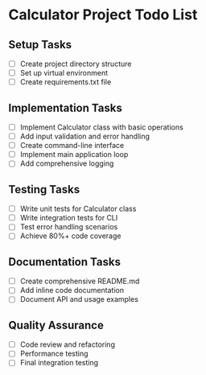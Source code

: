 # Calculator Project Todo List

## Setup Tasks
- [ ] Create project directory structure
- [ ] Set up virtual environment
- [ ] Create requirements.txt file

## Implementation Tasks
- [ ] Implement Calculator class with basic operations
- [ ] Add input validation and error handling
- [ ] Create command-line interface
- [ ] Implement main application loop
- [ ] Add comprehensive logging

## Testing Tasks
- [ ] Write unit tests for Calculator class
- [ ] Write integration tests for CLI
- [ ] Test error handling scenarios
- [ ] Achieve 80%+ code coverage

## Documentation Tasks
- [ ] Create comprehensive README.md
- [ ] Add inline code documentation
- [ ] Document API and usage examples

## Quality Assurance
- [ ] Code review and refactoring
- [ ] Performance testing
- [ ] Final integration testing
